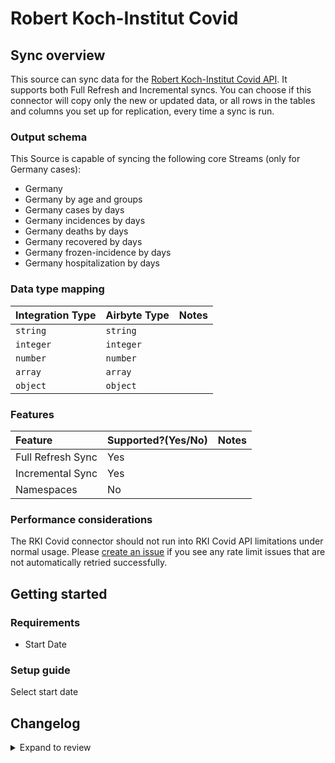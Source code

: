 # Robert Koch-Institut Covid

## Sync overview

This source can sync data for the [Robert Koch-Institut Covid API](https://api.corona-zahlen.org/). It supports both Full Refresh and Incremental syncs. You can choose if this connector will copy only the new or updated data, or all rows in the tables and columns you set up for replication, every time a sync is run.

### Output schema

This Source is capable of syncing the following core Streams (only for Germany cases):

- Germany
- Germany by age and groups
- Germany cases by days
- Germany incidences by days
- Germany deaths by days
- Germany recovered by days
- Germany frozen-incidence by days
- Germany hospitalization by days

### Data type mapping

| Integration Type | Airbyte Type | Notes |
| :--------------- | :----------- | :---- |
| `string`         | `string`     |       |
| `integer`        | `integer`    |       |
| `number`         | `number`     |       |
| `array`          | `array`      |       |
| `object`         | `object`     |       |

### Features

| Feature           | Supported?\(Yes/No\) | Notes |
| :---------------- | :------------------- | :---- |
| Full Refresh Sync | Yes                  |       |
| Incremental Sync  | Yes                  |       |
| Namespaces        | No                   |       |

### Performance considerations

The RKI Covid connector should not run into RKI Covid API limitations under normal usage. Please [create an issue](https://github.com/airbytehq/airbyte/issues) if you see any rate limit issues that are not automatically retried successfully.

## Getting started

### Requirements

- Start Date

### Setup guide

Select start date

## Changelog

<details>
  <summary>Expand to review</summary>

| Version | Date       | Pull Request                                             | Subject                            |
| :------ | :--------- | :------------------------------------------------------- | :--------------------------------- |
| 0.1.34 | 2025-03-08 | [54024](https://github.com/airbytehq/airbyte/pull/54024) | Update dependencies |
| 0.1.33 | 2025-02-08 | [53027](https://github.com/airbytehq/airbyte/pull/53027) | Update dependencies |
| 0.1.32 | 2025-01-25 | [52527](https://github.com/airbytehq/airbyte/pull/52527) | Update dependencies |
| 0.1.31 | 2025-01-18 | [51863](https://github.com/airbytehq/airbyte/pull/51863) | Update dependencies |
| 0.1.30 | 2025-01-11 | [51297](https://github.com/airbytehq/airbyte/pull/51297) | Update dependencies |
| 0.1.29 | 2024-12-28 | [50707](https://github.com/airbytehq/airbyte/pull/50707) | Update dependencies |
| 0.1.28 | 2024-12-21 | [50237](https://github.com/airbytehq/airbyte/pull/50237) | Update dependencies |
| 0.1.27 | 2024-12-14 | [49724](https://github.com/airbytehq/airbyte/pull/49724) | Update dependencies |
| 0.1.26 | 2024-12-12 | [49099](https://github.com/airbytehq/airbyte/pull/49099) | Update dependencies |
| 0.1.25 | 2024-11-25 | [48677](https://github.com/airbytehq/airbyte/pull/48677) | Starting with this version, the Docker image is now rootless. Please note that this and future versions will not be compatible with Airbyte versions earlier than 0.64 |
| 0.1.24 | 2024-10-29 | [47083](https://github.com/airbytehq/airbyte/pull/47083) | Update dependencies |
| 0.1.23 | 2024-10-12 | [46791](https://github.com/airbytehq/airbyte/pull/46791) | Update dependencies |
| 0.1.22 | 2024-10-05 | [46495](https://github.com/airbytehq/airbyte/pull/46495) | Update dependencies |
| 0.1.21 | 2024-09-28 | [46123](https://github.com/airbytehq/airbyte/pull/46123) | Update dependencies |
| 0.1.20 | 2024-09-21 | [45833](https://github.com/airbytehq/airbyte/pull/45833) | Update dependencies |
| 0.1.19 | 2024-09-14 | [45478](https://github.com/airbytehq/airbyte/pull/45478) | Update dependencies |
| 0.1.18 | 2024-09-07 | [45284](https://github.com/airbytehq/airbyte/pull/45284) | Update dependencies |
| 0.1.17 | 2024-08-31 | [44993](https://github.com/airbytehq/airbyte/pull/44993) | Update dependencies |
| 0.1.16 | 2024-08-24 | [44639](https://github.com/airbytehq/airbyte/pull/44639) | Update dependencies |
| 0.1.15 | 2024-08-17 | [44290](https://github.com/airbytehq/airbyte/pull/44290) | Update dependencies |
| 0.1.14 | 2024-08-10 | [43557](https://github.com/airbytehq/airbyte/pull/43557) | Update dependencies |
| 0.1.13 | 2024-08-03 | [43070](https://github.com/airbytehq/airbyte/pull/43070) | Update dependencies |
| 0.1.12 | 2024-07-27 | [42707](https://github.com/airbytehq/airbyte/pull/42707) | Update dependencies |
| 0.1.11 | 2024-07-20 | [42377](https://github.com/airbytehq/airbyte/pull/42377) | Update dependencies |
| 0.1.10 | 2024-07-13 | [41824](https://github.com/airbytehq/airbyte/pull/41824) | Update dependencies |
| 0.1.9 | 2024-07-10 | [41472](https://github.com/airbytehq/airbyte/pull/41472) | Update dependencies |
| 0.1.8 | 2024-07-09 | [41134](https://github.com/airbytehq/airbyte/pull/41134) | Update dependencies |
| 0.1.7 | 2024-07-06 | [40927](https://github.com/airbytehq/airbyte/pull/40927) | Update dependencies |
| 0.1.6 | 2024-06-25 | [40449](https://github.com/airbytehq/airbyte/pull/40449) | Update dependencies |
| 0.1.5 | 2024-06-22 | [39980](https://github.com/airbytehq/airbyte/pull/39980) | Update dependencies |
| 0.1.4 | 2024-06-06 | [39294](https://github.com/airbytehq/airbyte/pull/39294) | [autopull] Upgrade base image to v1.2.2 |
| 0.1.3 | 2024-05-20 | [38434](https://github.com/airbytehq/airbyte/pull/38434) | [autopull] base image + poetry + up_to_date |
| 0.1.2 | 2022-08-25 | [15667](https://github.com/airbytehq/airbyte/pull/15667) | Add message when no data available |
| 0.1.1 | 2022-05-30 | [11732](https://github.com/airbytehq/airbyte/pull/11732) | Fix docs |
| 0.1.0 | 2022-05-30 | [11732](https://github.com/airbytehq/airbyte/pull/11732) | Initial Release |

</details>
